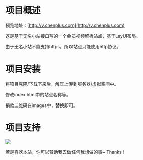 # 项目概述

预览地址：[http://v.chenplus.com](http://v.chenplus.com)

这是基于无名小站接口写的一个会员视频解析站点，基于LayUI布局。

由于无名小站不能支持https，所以站点只能使用http协议。

# 项目安装

将项目克隆/下载下来后，解压上传到服务器/虚拟空间中。

修改index.html中的站点名称等。

捐款二维码在images中，替换即可。

# 项目支持

![](http://v.chenplus.com/images/Weixin.png)

若是喜欢本站，你可以赞助我去做任何我想做的事~ Thanks！
